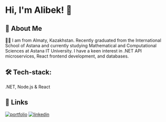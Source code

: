 
# Hi, I'm Alibek! 👋


## 🚀 About Me
:office_worker: I am from Almaty, Kazakhstan. Recently graduated from the International School of Astana and currently studying Mathematical and Computational Sciences at Astana IT University. I have a keen interest in .NET API microservices, React frontend development, and databases. 

## 🛠 Tech-stack:
.NET, Node.js & React  

## 🔗 Links
[![portfolio](https://img.shields.io/badge/my_portfolio-000?style=for-the-badge&logo=ko-fi&logoColor=white)](https://github.com/effuone)
[![linkedin](https://img.shields.io/badge/linkedin-0A66C2?style=for-the-badge&logo=linkedin&logoColor=white)](https://www.linkedin.com/in/alibek-seitov-2b7055243/)
